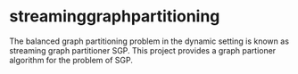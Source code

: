 # streaminggraphpartitioning
The balanced graph partitioning problem in the dynamic setting is known as streaming graph partitioner SGP. This project provides a graph partioner algorithm for the problem of SGP.

